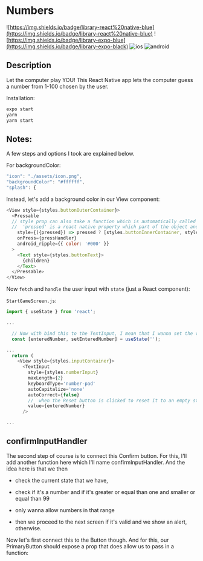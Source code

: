 # Numbers
![https://img.shields.io/badge/library-react%20native-blue](https://img.shields.io/badge/library-react%20native-blue) ![https://img.shields.io/badge/library-expo-blue](https://img.shields.io/badge/library-expo-black) ![ios](https://img.shields.io/badge/OS-iOS-white) ![android](https://img.shields.io/badge/library-android-green) 

## Description
Let the computer play YOU! This React Native app lets the computer guess a number from 1-100 chosen by the user. 

Installation:
```bash
expo start
yarn
yarn start
```

## Notes:
A few steps and options I took are explained below.

For backgroundColor:

```js    
"icon": "./assets/icon.png",
"backgroundColor": "#ffffff",
"splash": {
```

Instead, let's add a background color in our View component:
```js
<View style={styles.buttonOuterContainer}>
  <Pressable 
  // style prop can also take a function which is automatically called by react when pressable is pressed
  //  'pressed' is a react native property which part of the object and passed into the arrow function 
    style={({pressed}) => pressed ? [styles.buttonInnerContainer, styles.pressed] : styles.buttonInnerContainer} 
    onPress={pressHandler} 
    android_ripple={{ color: '#000' }}
  >
    <Text style={styles.buttonText}>
      {children}
    </Text>
  </Pressable>
</View>
```

Now `fetch` and `handle` the user input with `state` (just a React component):

`StartGameScreen.js`:
```js
import { useState } from 'react';

...

  // Now with bind this to the TextInput, I mean that I wanna set the value prop on TextInput and set this equal to enteredNumber. I do this so that we can change the state from anywhere in this app.
  const [enteredNumber, setEnteredNumber] = useState('');

...
  return (
    <View style={styles.inputContainer}>
      <TextInput 
        style={styles.numberInput} 
        maxLength={2} 
        keyboardType='number-pad'
        autoCapitalize='none'
        autoCorrect={false}
        //  when the Reset button is clicked to reset it to an empty string and such state changes are then reflected in TextInput. That's why I'm setting the value prop to the state.
        value={enteredNumber}
      />

...

```

## confirmInputHandler

The second step of course is to connect this Confirm button. For this, I'll add another function here which I'll name confirmInputHandler. And the idea here is that we then 
- check the current state that we have, 
- check if it's a number and if it's greater or equal than one and smaller or equal than 99 
- only wanna allow numbers in that range

- then we proceed to the next screen if it's valid and we show an alert, otherwise.


Now let's first connect this to the Button though. And for this, our PrimaryButton should expose a prop that does allow us to pass in a function:
```js

```
